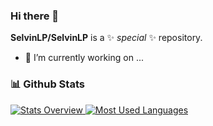 ### Hi there 👋
**SelvinLP/SelvinLP** is a ✨ _special_ ✨ repository.

- 🔭 I’m currently working on ...

### 📊 Github Stats
<a href='https://github.com/rahul-jha98/github-stats-transparent'>
  
![Stats Overview](https://raw.githubusercontent.com/SelvinLP/github-stats-transparent/output/generated/overview.svg)
![Most Used Languages](https://raw.githubusercontent.com/SelvinLP/github-stats-transparent/output/generated/languages.svg)

</a>

<br>